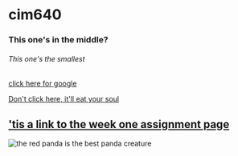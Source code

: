 # cim640
### This one's in the middle?
###### This one's the smallest


[click here for google](http://www.google.com)

[Don't click here, it'll eat your soul](http://tvtropes.org)

## ['tis a link to the week one assignment page](https://github.com/charonic/cim640/tree/master/week%201)

![the red panda is the best panda creature](http://s4.thingpic.com/images/AJ/fjkphqSqQfU6wyjFFwLBzqXp.jpeg)